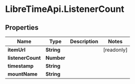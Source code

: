 # LibreTimeApi.ListenerCount

## Properties

Name | Type | Description | Notes
------------ | ------------- | ------------- | -------------
**itemUrl** | **String** |  | [readonly] 
**listenerCount** | **Number** |  | 
**timestamp** | **String** |  | 
**mountName** | **String** |  | 


